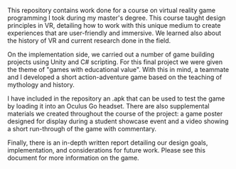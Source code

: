 This repository contains work done for a course on virtual reality game programming I took during my master's degree. This course taught design principles in VR, detailing how to work with this unique medium to create experiences that are user-friendly and immersive. We learned also about the history of VR and current research done in the field.

On the implementation side, we carried out a number of game building projects using Unity and C# scripting. For this final project we were given the theme of "games with educational value". With this in mind, a teammate and I developed a short action-adventure game based on the teaching of mythology and history.

I have included in the repository an .apk that can be used to test the game by loading it into an Oculus Go headset. There are also supplemental materials we created throughout the course of the project: a game poster designed for display during a student showcase event and a video showing a short run-through of the game with commentary.

Finally, there is an in-depth written report detailing our design goals, implementation, and considerations for future work. Please see this document for more information on the game.
